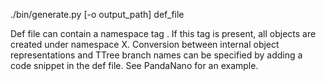 ./bin/generate.py [-o output_path] def_file

Def file can contain a namespace tag <namespace X>. If this tag is present, all objects
are created under namespace X.
Conversion between internal object representations and TTree branch names can be specified
by adding a code snippet in the def file. See PandaNano for an example.
